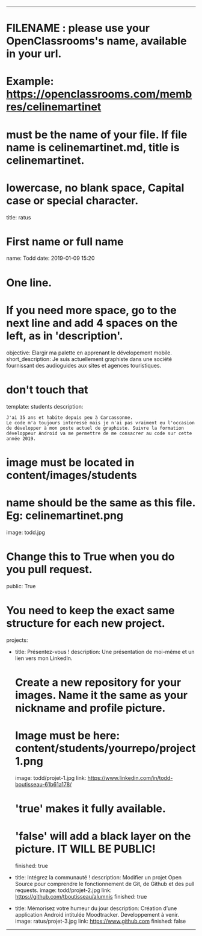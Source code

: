 ---


# FILENAME : please use your OpenClassrooms's name, available in your url.
# Example: https://openclassrooms.com/membres/celinemartinet
# must be the name of your file. If file name is celinemartinet.md, title is celinemartinet.
# lowercase, no blank space, Capital case or special character.
title: ratus


# First name or full name
name: Todd
date: 2019-01-09 15:20


# One line.
# If you need more space, go to the next line and add 4 spaces on the left, as in 'description'.
objective: Elargir ma palette en apprenant le dévelopement mobile.
short_description: Je suis actuellement graphiste dans une société fournissant des audioguides aux sites et agences touristiques. 

# don't touch that
template: students
description:

    J'ai 35 ans et habite depuis peu à Carcassonne.
    Le code m'a toujours interessé mais je n'ai pas vraiment eu l'occasion de développer à mon poste actuel de graphiste. Suivre la formation développeur Android va me permettre de me consacrer au code sur cette année 2019.

# image must be located in content/images/students
# name should be the same as this file. Eg: celinemartinet.png
image: todd.jpg


# Change this to True when you do you pull request.
public: True


# You need to keep the exact same structure for each new project.
projects:

  - title: Présentez-vous !
    description: Une présentation de moi-même et un lien vers mon LinkedIn.
    # Create a new repository for your images. Name it the same as your nickname and profile picture.
    # Image must be here: content/students/yourrepo/project1.png
    image: todd/projet-1.jpg
    link: https://www.linkedin.com/in/todd-boutisseau-61b61a178/
    # 'true' makes it fully available.
    # 'false' will add a black layer on the picture. IT WILL BE PUBLIC!
    finished: true

  - title: Intégrez la communauté !
    description: Modifier un projet Open Source pour comprendre le fonctionnement de Git, de Github et des pull requests. 
    image: todd/projet-2.jpg
    link: https://github.com/tboutisseau/alumnis
    finished: true

  - title: Mémorisez votre humeur du jour
    description: Création d’une application Android intitulée Moodtracker.
    Developpement à venir.
    image: ratus/projet-3.jpg
    link: https://www.github.com
    finished: false

---